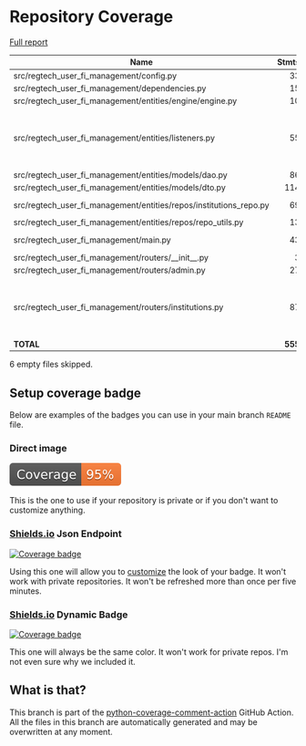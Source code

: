 # Repository Coverage

[Full report](https://htmlpreview.github.io/?https://github.com/cfpb/regtech-user-fi-management/blob/python-coverage-comment-action-data/htmlcov/index.html)

| Name                                                                   |    Stmts |     Miss |   Branch |   BrPart |   Cover |   Missing |
|----------------------------------------------------------------------- | -------: | -------: | -------: | -------: | ------: | --------: |
| src/regtech\_user\_fi\_management/config.py                            |       33 |        0 |        2 |        1 |     97% |    16->20 |
| src/regtech\_user\_fi\_management/dependencies.py                      |       15 |        0 |        4 |        0 |    100% |           |
| src/regtech\_user\_fi\_management/entities/engine/engine.py            |       10 |        0 |        0 |        0 |    100% |           |
| src/regtech\_user\_fi\_management/entities/listeners.py                |       55 |        5 |       24 |        4 |     89% |18->13, 26->13, 40->33, 51->exit, 71-82 |
| src/regtech\_user\_fi\_management/entities/models/dao.py               |       86 |        0 |        2 |        0 |    100% |           |
| src/regtech\_user\_fi\_management/entities/models/dto.py               |      114 |        0 |       12 |        1 |     99% |    89->93 |
| src/regtech\_user\_fi\_management/entities/repos/institutions\_repo.py |       69 |        1 |       14 |        2 |     96% |84->88, 137 |
| src/regtech\_user\_fi\_management/entities/repos/repo\_utils.py        |       13 |        0 |        0 |        0 |    100% |           |
| src/regtech\_user\_fi\_management/main.py                              |       43 |       11 |        0 |        0 |     74% |32-36, 41-46 |
| src/regtech\_user\_fi\_management/routers/\_\_init\_\_.py              |        3 |        0 |        0 |        0 |    100% |           |
| src/regtech\_user\_fi\_management/routers/admin.py                     |       27 |        0 |        2 |        0 |    100% |           |
| src/regtech\_user\_fi\_management/routers/institutions.py              |       87 |        0 |       18 |        3 |     97% |94->exit, 137->exit, 160->exit |
|                                                              **TOTAL** |  **555** |   **17** |   **78** |   **11** | **96%** |           |

6 empty files skipped.


## Setup coverage badge

Below are examples of the badges you can use in your main branch `README` file.

### Direct image

[![Coverage badge](https://raw.githubusercontent.com/cfpb/regtech-user-fi-management/python-coverage-comment-action-data/badge.svg)](https://htmlpreview.github.io/?https://github.com/cfpb/regtech-user-fi-management/blob/python-coverage-comment-action-data/htmlcov/index.html)

This is the one to use if your repository is private or if you don't want to customize anything.

### [Shields.io](https://shields.io) Json Endpoint

[![Coverage badge](https://img.shields.io/endpoint?url=https://raw.githubusercontent.com/cfpb/regtech-user-fi-management/python-coverage-comment-action-data/endpoint.json)](https://htmlpreview.github.io/?https://github.com/cfpb/regtech-user-fi-management/blob/python-coverage-comment-action-data/htmlcov/index.html)

Using this one will allow you to [customize](https://shields.io/endpoint) the look of your badge.
It won't work with private repositories. It won't be refreshed more than once per five minutes.

### [Shields.io](https://shields.io) Dynamic Badge

[![Coverage badge](https://img.shields.io/badge/dynamic/json?color=brightgreen&label=coverage&query=%24.message&url=https%3A%2F%2Fraw.githubusercontent.com%2Fcfpb%2Fregtech-user-fi-management%2Fpython-coverage-comment-action-data%2Fendpoint.json)](https://htmlpreview.github.io/?https://github.com/cfpb/regtech-user-fi-management/blob/python-coverage-comment-action-data/htmlcov/index.html)

This one will always be the same color. It won't work for private repos. I'm not even sure why we included it.

## What is that?

This branch is part of the
[python-coverage-comment-action](https://github.com/marketplace/actions/python-coverage-comment)
GitHub Action. All the files in this branch are automatically generated and may be
overwritten at any moment.